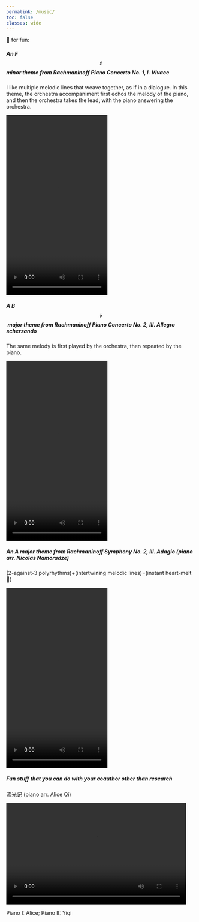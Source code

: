 ```yaml
---
permalink: /music/
toc: false
classes: wide
---
```


🎹 for fun:

##### An F$$\sharp$$ minor theme from Rachmaninoff Piano Concerto No. 1, I. Vivace
I like multiple melodic lines that weave together, as if in a dialogue. In this theme, the orchestra accompaniment first echos the melody of the piano, and then the orchestra takes the lead, with the piano answering the orchestra.

<video width="270" height="480" controls="controls">
  <source src="/assets/vid/rach1mvt1.mp4" type="video/mp4">
</video>

##### A B$$\flat$$ major theme from Rachmaninoff Piano Concerto No. 2, III. Allegro scherzando
The same melody is first played by the orchestra, then repeated by the piano.

<video width="270" height="480" controls="controls">
  <source src="/assets/vid/rach2mvt3.mp4" type="video/mp4">
</video>

##### An A major theme from Rachmaninoff Symphony No. 2, III. Adagio (piano arr. Nicolas Namoradze)
(2-against-3 polyrhythms)+(intertwining melodic lines)=(instant heart-melt🥹)

<video width="270" height="480" controls="controls">
  <source src="/assets/vid/rach2symp.mp4" type="video/mp4">
</video>

##### Fun stuff that you can do with your coauthor other than research
流光记 (piano arr. Alice Qi)

<video width="480" height="270" controls="controls">
  <source src="/assets/vid/liuguangji.mp4" type="video/mp4">
</video>

Piano I: Alice; Piano II: Yiqi

